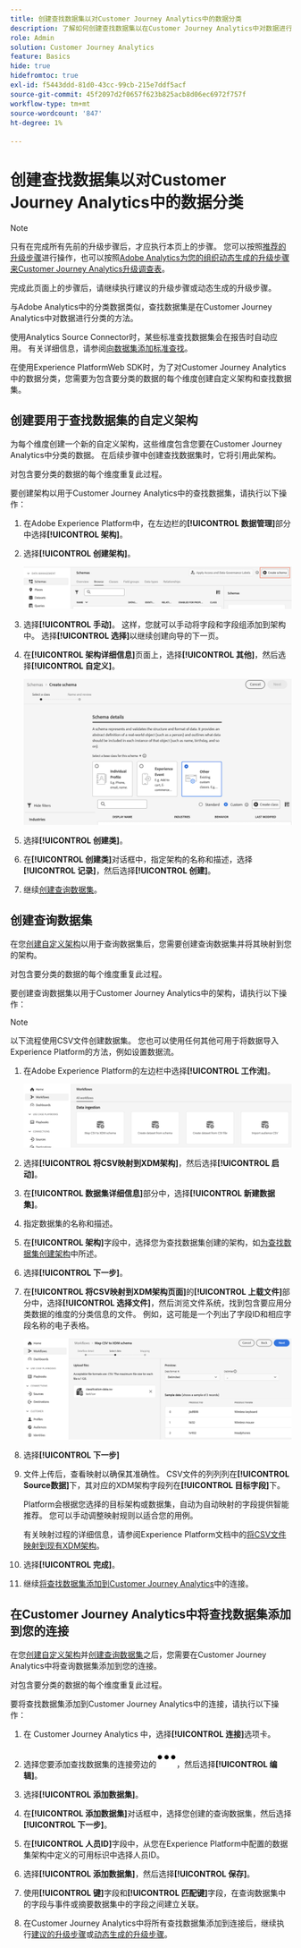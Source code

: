 ```yaml
---
title: 创建查找数据集以对Customer Journey Analytics中的数据分类
description: 了解如何创建查找数据集以在Customer Journey Analytics中对数据进行分类
role: Admin
solution: Customer Journey Analytics
feature: Basics
hide: true
hidefromtoc: true
exl-id: f5443ddd-81d0-43cc-99cb-215e7ddf5acf
source-git-commit: 45f2097d2f0657f623b825acb8d06ec6972f757f
workflow-type: tm+mt
source-wordcount: '847'
ht-degree: 1%

---
```


# 创建查找数据集以对Customer Journey Analytics中的数据分类

>[!NOTE]
> 
>只有在完成所有先前的升级步骤后，才应执行本页上的步骤。 您可以按照[推荐的升级步骤](/help/getting-started/cja-upgrade/cja-upgrade-recommendations.md#recommended-upgrade-steps-for-most-organizations)进行操作，也可以按照[Adobe Analytics为您的组织动态生成的升级步骤来Customer Journey Analytics升级调查表](https://gigazelle.github.io/cja-ttv/)。
>
>完成此页面上的步骤后，请继续执行建议的升级步骤或动态生成的升级步骤。

与Adobe Analytics中的分类数据类似，查找数据集是在Customer Journey Analytics中对数据进行分类的方法。

使用Analytics Source Connector时，某些标准查找数据集会在报告时自动应用。 有关详细信息，请参阅[向数据集添加标准查找](/help/connections/standard-lookups.md)。

在使用Experience PlatformWeb SDK时，为了对Customer Journey Analytics中的数据分类，您需要为包含要分类的数据的每个维度创建自定义架构和查找数据集。

## 创建要用于查找数据集的自定义架构

为每个维度创建一个新的自定义架构，这些维度包含您要在Customer Journey Analytics中分类的数据。 在后续步骤中创建查找数据集时，它将引用此架构。

对包含要分类的数据的每个维度重复此过程。

要创建架构以用于Customer Journey Analytics中的查找数据集，请执行以下操作：

1. 在Adobe Experience Platform中，在左边栏的&#x200B;**[!UICONTROL 数据管理]**&#x200B;部分中选择&#x200B;**[!UICONTROL 架构]**。

1. 选择&#x200B;**[!UICONTROL 创建架构]**。

   ![创建架构按钮](assets/schema-create.png)

1. 选择&#x200B;**[!UICONTROL 手动]**。 这样，您就可以手动将字段和字段组添加到架构中。 选择&#x200B;**[!UICONTROL 选择]**&#x200B;以继续创建向导的下一页。

1. 在&#x200B;**[!UICONTROL 架构详细信息]**&#x200B;页面上，选择&#x200B;**[!UICONTROL 其他]**，然后选择&#x200B;**[!UICONTROL 自定义]**。

   ![创建自定义](assets/schema-custom.png)

1. 选择&#x200B;**[!UICONTROL 创建类]**。

   <!-- add screenshot -->

1. 在&#x200B;**[!UICONTROL 创建类]**&#x200B;对话框中，指定架构的名称和描述，选择&#x200B;**[!UICONTROL 记录]**，然后选择&#x200B;**[!UICONTROL 创建]**。

1. 继续[创建查询数据集](#create-a-lookup-dataset)。

## 创建查询数据集

在您[创建自定义架构](#create-a-custom-schema-to-use-with-the-lookup-dataset)以用于查询数据集后，您需要创建查询数据集并将其映射到您的架构。

对包含要分类的数据的每个维度重复此过程。

要创建查询数据集以用于Customer Journey Analytics中的架构，请执行以下操作：

>[!NOTE]
>
>以下流程使用CSV文件创建数据集。 您也可以使用任何其他可用于将数据导入Experience Platform的方法，例如设置数据流。

1. 在Adobe Experience Platform的左边栏中选择&#x200B;**[!UICONTROL 工作流]**。

   ![创建自定义](assets/lookup-dataset-workflows.png)

1. 选择&#x200B;**[!UICONTROL 将CSV映射到XDM架构]**，然后选择&#x200B;**[!UICONTROL 启动]**。

1. 在&#x200B;**[!UICONTROL 数据集详细信息]**&#x200B;部分中，选择&#x200B;**[!UICONTROL 新建数据集]**。

1. 指定数据集的名称和描述。

1. 在&#x200B;**[!UICONTROL 架构]**&#x200B;字段中，选择您为查找数据集创建的架构，如[为查找数据集创建架构](#create-a-schema-for-lookup-datasets)中所述。

1. 选择&#x200B;**[!UICONTROL 下一步]**。

1. 在&#x200B;**[!UICONTROL 将CSV映射到XDM架构页面]**&#x200B;的&#x200B;**[!UICONTROL 上载文件]**&#x200B;部分中，选择&#x200B;**[!UICONTROL 选择文件]**，然后浏览文件系统，找到包含要应用分类数据的维度的分类信息的文件。 例如，这可能是一个列出了字段ID和相应字段名称的电子表格。<!-- correct? How can I better explain what this file is?-->

   ![映射CSV文件](assets/lookup-map-csv.png)

1. 选择&#x200B;**[!UICONTROL 下一步]**

1. 文件上传后，查看映射以确保其准确性。 CSV文件的列列列在&#x200B;**[!UICONTROL Source数据]**&#x200B;下，其对应的XDM架构字段列在&#x200B;**[!UICONTROL 目标字段]**&#x200B;下。

   Platform会根据您选择的目标架构或数据集，自动为自动映射的字段提供智能推荐。 您可以手动调整映射规则以适合您的用例。

   有关映射过程的详细信息，请参阅Experience Platform文档中的[将CSV文件映射到现有XDM架构](https://experienceleague.adobe.com/en/docs/experience-platform/ingestion/tutorials/map-csv/existing-schema)。

1. 选择&#x200B;**[!UICONTROL 完成]**。

1. 继续[将查找数据集添加到Customer Journey Analytics](#add-the-lookup-dataset-to-your-connection-in-customer-journey-analytics)中的连接。

## 在Customer Journey Analytics中将查找数据集添加到您的连接

在您[创建自定义架构](#create-a-custom-schema-to-use-with-the-lookup-dataset)并[创建查询数据集](#create-a-lookup-dataset)之后，您需要在Customer Journey Analytics中将查询数据集添加到您的连接。

对包含要分类的数据的每个维度重复此过程。

要将查找数据集添加到Customer Journey Analytics中的连接，请执行以下操作：

1. 在 Customer Journey Analytics 中，选择&#x200B;**[!UICONTROL 连接]**&#x200B;选项卡。

1. 选择您要添加查找数据集的连接旁边的![更多图标](assets/More.svg)，然后选择&#x200B;**[!UICONTROL 编辑]**。

   <!-- add screenshot -->

1. 选择&#x200B;**[!UICONTROL 添加数据集]**。

1. 在&#x200B;**[!UICONTROL 添加数据集]**&#x200B;对话框中，选择您创建的查询数据集，然后选择&#x200B;**[!UICONTROL 下一步]**。

1. 在&#x200B;**[!UICONTROL 人员ID]**&#x200B;字段中，从您在Experience Platform中配置的数据集架构中定义的可用标识中选择人员ID。<!-- fill out other fields? -->

1. 选择&#x200B;**[!UICONTROL 添加数据集]**，然后选择&#x200B;**[!UICONTROL 保存]**。

   <!-- is there a step right in between here where you select the dataset -->

1. 使用&#x200B;**[!UICONTROL 键]**&#x200B;字段和&#x200B;**[!UICONTROL 匹配键]**&#x200B;字段，在查询数据集中的字段与事件或摘要数据集中的字段之间建立关联。

1. 在Customer Journey Analytics中将所有查找数据集添加到连接后，继续执行[建议的升级步骤](/help/getting-started/cja-upgrade/cja-upgrade-recommendations.md#recommended-upgrade-steps-for-most-organizations)或[动态生成的升级步骤](https://gigazelle.github.io/cja-ttv/)。

